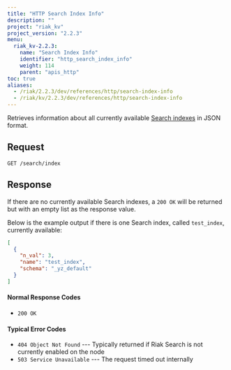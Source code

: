 ```yaml
---
title: "HTTP Search Index Info"
description: ""
project: "riak_kv"
project_version: "2.2.3"
menu:
  riak_kv-2.2.3:
    name: "Search Index Info"
    identifier: "http_search_index_info"
    weight: 114
    parent: "apis_http"
toc: true
aliases:
  - /riak/2.2.3/dev/references/http/search-index-info
  - /riak/kv/2.2.3/dev/references/http/search-index-info
---
```


Retrieves information about all currently available [Search indexes](/riak/kv/2.2.3/developing/usage/search) in JSON format.

## Request

```
GET /search/index
```

## Response

If there are no currently available Search indexes, a `200 OK` will be
returned but with an empty list as the response value.

Below is the example output if there is one Search index, called
`test_index`, currently available:

```json
[
  {
    "n_val": 3,
    "name": "test_index",
    "schema": "_yz_default"
  }
]
```

#### Normal Response Codes

* `200 OK`

#### Typical Error Codes

* `404 Object Not Found` --- Typically returned if Riak Search is not
    currently enabled on the node
* `503 Service Unavailable` --- The request timed out internally
